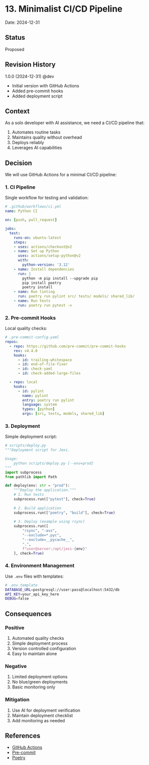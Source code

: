 # 13. Minimalist CI/CD Pipeline

Date: 2024-12-31

## Status

Proposed

## Revision History
1.0.0 (2024-12-31) @dev
- Initial version with GitHub Actions
- Added pre-commit hooks
- Added deployment script

## Context

As a solo developer with AI assistance, we need a CI/CD pipeline that:
1. Automates routine tasks
2. Maintains quality without overhead
3. Deploys reliably
4. Leverages AI capabilities

## Decision

We will use GitHub Actions for a minimal CI/CD pipeline:

### 1. CI Pipeline
Single workflow for testing and validation:

```yaml
# .github/workflows/ci.yml
name: Python CI

on: [push, pull_request]

jobs:
  test:
    runs-on: ubuntu-latest
    steps:
    - uses: actions/checkout@v2
    - name: Set up Python
      uses: actions/setup-python@v2
      with:
        python-version: '3.12'
    - name: Install dependencies
      run: |
        python -m pip install --upgrade pip
        pip install poetry
        poetry install
    - name: Run linting
      run: poetry run pylint src/ tests/ models/ shared_lib/
    - name: Run tests
      run: poetry run pytest -v
```

### 2. Pre-commit Hooks
Local quality checks:

```yaml
# .pre-commit-config.yaml
repos:
  - repo: https://github.com/pre-commit/pre-commit-hooks
    rev: v4.4.0
    hooks:
      - id: trailing-whitespace
      - id: end-of-file-fixer
      - id: check-yaml
      - id: check-added-large-files

  - repo: local
    hooks:
      - id: pylint
        name: pylint
        entry: poetry run pylint
        language: system
        types: [python]
        args: [src, tests, models, shared_lib]
```

### 3. Deployment
Simple deployment script:

```python
# scripts/deploy.py
"""Deployment script for Jexi.

Usage:
    python scripts/deploy.py [--env=prod]
"""
import subprocess
from pathlib import Path

def deploy(env: str = "prod"):
    """Deploy the application."""
    # 1. Run tests
    subprocess.run(["pytest"], check=True)
    
    # 2. Build application
    subprocess.run(["poetry", "build"], check=True)
    
    # 3. Deploy (example using rsync)
    subprocess.run([
        "rsync", "-avz",
        "--exclude=*.pyc",
        "--exclude=__pycache__",
        ".",
        f"user@server:/opt/jexi-{env}"
    ], check=True)
```

### 4. Environment Management
Use `.env` files with templates:

```bash
# .env.template
DATABASE_URL=postgresql://user:pass@localhost:5432/db
API_KEY=your_api_key_here
DEBUG=false
```

## Consequences

### Positive
1. Automated quality checks
2. Simple deployment process
3. Version controlled configuration
4. Easy to maintain alone

### Negative
1. Limited deployment options
2. No blue/green deployments
3. Basic monitoring only

### Mitigation
1. Use AI for deployment verification
2. Maintain deployment checklist
3. Add monitoring as needed

## References
- [GitHub Actions](https://docs.github.com/en/actions)
- [Pre-commit](https://pre-commit.com/)
- [Poetry](https://python-poetry.org/docs/)
